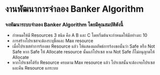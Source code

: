 # งานพัฒนาการจำลอง Banker Algorithm
### จงพัฒนาระบบจำลอง Banker Algorithm โดยมีคุณสมบัติดังนี้
- กำหนดให้มี Resources 3 ชนิด คือ A B และ C โดยเริ่มต้นจะกำหนดให้มีอย่างละ 10
- การสร้างโปรเซสจะต้องระบุชื่อและ Max resource
- เมื่อโปรเซสทำการร้องขอ Resource แล้ว ให้แสดงผลลัพธ์การร้องขอนั้นว่า Safe หรือ Not Safe หาก Safe ให้ Allocate resource นั้นแก่โปรเซส หาด Not Safe ก็ไม่อนุญาตให้ Allocate
- หากโปรเซสได้รับ Resource ครบตาม Max resource แล้ว โปรเซสนั้นจะต้องจบโปรเซสและคืน Resource แกระบบ